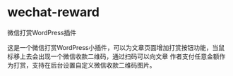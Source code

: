 # wechat-reward
微信打赏WordPress插件

这是一个微信打赏WordPress小插件，可以为文章页面增加打赏按钮功能，当鼠标移上去会出现一个微信收款二维码，通过扫码可以向文章
作者支付任意金额作为打赏，支持在后台设置自定义微信收款二维码图片。
